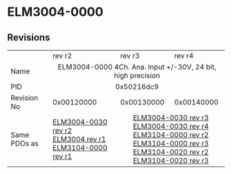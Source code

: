 # ELM3004-0000

## Revisions
<table>
<tr>
<td></td>
<td>rev r2</td>
<td>rev r3</td>
<td>rev r4</td>
</tr>
<tr>
<td>Name</td>
<td colspan=3 align="center">ELM3004-0000 4Ch. Ana. Input +/-30V, 24 bit, high precision</td>
</tr>
<tr>
<td>PID</td>
<td colspan=3 align="center">0x50216dc9</td>
</tr>
<tr>
<td>Revision No</td>
<td>0x00120000</td>
<td>0x00130000</td>
<td>0x00140000</td>
</tr>
<tr>
<td>Same PDOs as</td>
<td><a href="ELM3004-0030.md">ELM3004-0030 rev r2</a><br/><a href="ELM3004.md">ELM3004 rev r1</a><br/><a href="ELM3104-0000.md">ELM3104-0000 rev r1</a></td>
<td colspan=2 align="center"><a href="ELM3004-0030.md">ELM3004-0030 rev r3</a><br/><a href="ELM3004-0030.md">ELM3004-0030 rev r4</a><br/><a href="ELM3104-0000.md">ELM3104-0000 rev r2</a><br/><a href="ELM3104-0000.md">ELM3104-0000 rev r3</a><br/><a href="ELM3104-0020.md">ELM3104-0020 rev r2</a><br/><a href="ELM3104-0020.md">ELM3104-0020 rev r3</a></td>
</tr>
</table>
